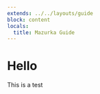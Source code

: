 ```yaml
---
extends: ../../layouts/guide
block: content
locals:
  title: Mazurka Guide
---
```


# Hello

This is a test
